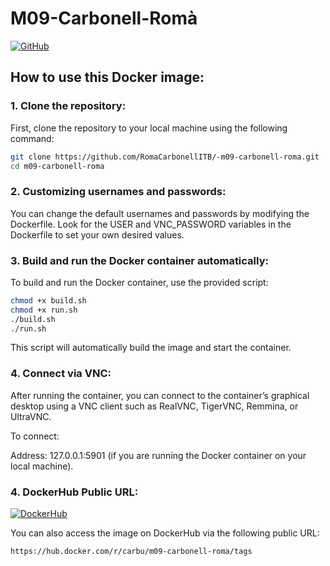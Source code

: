 # M09-Carbonell-Romà

[![GitHub](https://img.shields.io/badge/GitHub-0db7ed?style=for-the-badge&logo=github&logoColor=black)](https://github.com/RomaCarbonellITB/-m09-carbonell-roma)

## How to use this Docker image:

### 1. Clone the repository:

First, clone the repository to your local machine using the following command:

```bash
git clone https://github.com/RomaCarbonellITB/-m09-carbonell-roma.git
cd m09-carbonell-roma
```
### 2. Customizing usernames and passwords:
You can change the default usernames and passwords by modifying the Dockerfile. Look for the USER and VNC_PASSWORD variables in the Dockerfile to set your own desired values.
### 3. Build and run the Docker container automatically:

To build and run the Docker container, use the provided script:

```bash
chmod +x build.sh
chmod +x run.sh
./build.sh
./run.sh
```
This script will automatically build the image and start the container.

### 4. Connect via VNC:
After running the container, you can connect to the container’s graphical desktop using a VNC client such as RealVNC, TigerVNC, Remmina, or UltraVNC.

To connect:

Address: 127.0.0.1:5901 (if you are running the Docker container on your local machine).

### 4. DockerHub Public URL:
[![DockerHub](https://img.shields.io/badge/Docker%20Hub-0db7ed?style=for-the-badge&logo=docker&logoColor=white)](https://hub.docker.com/r/carbu/m09-carbonell-roma/tags
)

You can also access the image on DockerHub via the following public URL:
```bash
https://hub.docker.com/r/carbu/m09-carbonell-roma/tags
```
